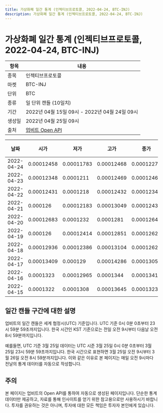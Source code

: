 ```yaml
---
title: 가상화폐 일간 통계 (인젝티브프로토콜, 2022-04-24, BTC-INJ)
description: 가상화폐 일간 통계 (인젝티브프로토콜, 2022-04-24, BTC-INJ)
---
```



가상화폐 일간 통계 (인젝티브프로토콜, 2022-04-24, BTC-INJ)
===

|항목|내용|
|--|--|
|종목|인젝티브프로토콜|
|마켓|BTC-INJ|
|단위|BTC|
|종류|일 단위 캔들 (10일치)|
|기간|2022년 04월 15일 09시 - 2022년 04월 24일 09시|
|생성일|2022년 04월 25일 09시|
|출처|[업비트 Open API](https://docs.upbit.com)|


|날짜|시가|저가|고가|종가|비고|
|--|--|--|--|--|--|
|2022-04-24|0.00012458|0.00011783|0.00012468|0.00012277|    |
|2022-04-23|0.00012348|0.0001211|0.00012469|0.00012467|    |
|2022-04-22|0.00012431|0.0001218|0.00012432|0.00012348|    |
|2022-04-21|0.000126|0.00012183|0.00013049|0.00012431|    |
|2022-04-20|0.00012683|0.0001232|0.0001281|0.00012642|    |
|2022-04-19|0.000126|0.00012414|0.00012851|0.00012628|    |
|2022-04-18|0.00012936|0.00012386|0.00013104|0.00012628|    |
|2022-04-17|0.00013409|0.000129|0.00014286|0.0001305|    |
|2022-04-16|0.0001323|0.00012965|0.0001344|0.0001341|    |
|2022-04-15|0.0001322|0.0001308|0.00013645|0.0001323|    |


일간 캔들 구간에 대한 설명
---


업비트의 일간 캔들은 세계 협정시(UTC) 기준입니다. 
UTC 기준 0시 0분 0초부터 23시 59분 59초까지입니다. 
한국 시간인 KST 기준으로는 전일 오전 9시부터 다음날 오전 8시 59분까지입니다. 


예를들면, UTC 기준 3월 25일 데이터는 UTC 시준 3월 25일 0시 0분 0초부터 3월 25일 23시 59분 59초까지입니다. 
한국 시간으로 표현하면 3월 25일 오전 9시부터 3월 26일 오전 8시 59분까지입니다. 
이와 같은 이유로 본 페이지는 매일 오전 9시마다 전날의 통계 데이터를 자동으로 작성합니다. 


주의
---


본 페이지는 업비트의 Open API를 통하여 자동으로 생성된 페이지입니다. 
단순한 통계 데이터만 제공하고, 자료를 통해 인사이트를 얻기 위한 참고용으로만 사용하시기 바랍니다. 
투자를 권유하는 것은 아니며, 투자에 대한 모든 책임은 투자자 본인에게 있습니다. 
